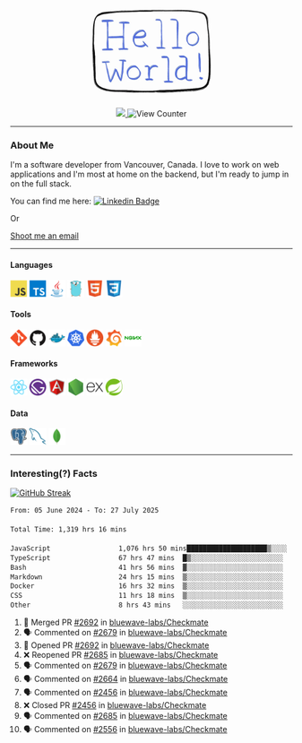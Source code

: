 <div align="center">
    <img src="./img/hello_world.webp" height="200px" width="">
    <div>
        <a href="https://www.linkedin.com/in/ajhollid">
            <img src="https://img.shields.io/badge/LinkedIn-blue"/>
        </a>
        <img src="https://komarev.com/ghpvc/?username=ajhollid&color=yellow" alt="View Counter">
    </div>
</div>

---

### About Me

I'm a software developer from Vancouver, Canada. I love to work on web applications and I'm most at home on the backend, but I'm ready to jump in on the full stack.

You can find me here: [![Linkedin Badge](https://img.shields.io/badge/-ajhollid-blue?style=flat&logo=Linkedin&logoColor=white)](https://www.linkedin.com/in/ajhollid)

Or

[Shoot me an email](mailto:ajhollid@gmail.com)

---

#### Languages

<div>
    <img src="./img/devicons/javascript-original.svg" width=30 height=30 alt="JavaScript">
    <img src="/img/devicons/typescript-original.svg" width=30 height=30 alt="TypeScript">
    <img src="./img/devicons/java-original.svg" width=30 height=30 alt="Java">
    <img src="./img/devicons/go-original.svg" width=30 height=30 alt="Golang">
    <img src="./img/devicons/html5-original.svg" width=30 height=30 alt="HTML 5">
    <img src="./img/devicons/css3-original.svg" width=30 height=30 alt="CSS 3">
</div>

#### Tools

<div>
    <img src="./img/devicons/git-original.svg" width=30 height=30 alt="Git">
    <img src="./img/devicons/github-original.svg" width=30 height=30 alt="Github">
    <img src="./img/devicons/docker-original.svg" width=30 
    height=30 alt="Docker">
    <img src="./img/devicons/kubernetes-original.svg" width=30 height=30 alt="K8">
    <img src="./img/devicons/prometheus-original.svg" width=30 height=30 alt="Prometheus">
    <img src="./img/devicons/grafana-original.svg" width=30 height=30 alt="Grafana">
    <img src="./img/devicons/nginx-original.svg" width=30 height=30 alt="Nginx">
</div>

#### Frameworks

<div>
    <img src="./img/devicons/react-original.svg" width=30 height=30 alt="React">
    <img src="./img/devicons/gatsby-original.svg" width=30 height=30 alt="Gatsby">
    <img src="./img/devicons/angularjs-original.svg" width=30 height=30 alt="AngularJS">
    <img src="./img/devicons/nodejs-original.svg" width=30 height=30 alt="NodeJS">
    <img src="./img/devicons/express-original.svg" width=30 height=30 alt="Express">
    <img src="./img/devicons/spring-original.svg" width=30 height=30 alt="Spring">
</div>

#### Data

<div>
    <img src="./img/devicons/postgresql-original.svg" width=30 height=30 alt="Postgresql">
    <img src="./img/devicons/mysql-original.svg" width=30 height=30 alt="Mysql">
    <img src="./img/devicons/mongodb-original.svg" width=30 height=30 alt="MongoDB">
</div>

---

### Interesting(?) Facts

[![GitHub Streak](http://github-readme-streak-stats.herokuapp.com?user=ajhollid)](https://git.io/streak-stats)

 <!--START_SECTION:waka-->

```txt
From: 05 June 2024 - To: 27 July 2025

Total Time: 1,319 hrs 16 mins

JavaScript                 1,076 hrs 50 mins████████████████████▒░░░░   81.09 %
TypeScript                 67 hrs 47 mins  █▒░░░░░░░░░░░░░░░░░░░░░░░   05.10 %
Bash                       41 hrs 56 mins  ▓░░░░░░░░░░░░░░░░░░░░░░░░   03.16 %
Markdown                   24 hrs 15 mins  ▒░░░░░░░░░░░░░░░░░░░░░░░░   01.83 %
Docker                     16 hrs 32 mins  ▒░░░░░░░░░░░░░░░░░░░░░░░░   01.25 %
CSS                        11 hrs 18 mins  ▒░░░░░░░░░░░░░░░░░░░░░░░░   00.85 %
Other                      8 hrs 43 mins   ░░░░░░░░░░░░░░░░░░░░░░░░░   00.66 %
```

<!--END_SECTION:waka-->


<!--START_SECTION:activity-->
1. 🎉 Merged PR [#2692](https://github.com/bluewave-labs/Checkmate/pull/2692) in [bluewave-labs/Checkmate](https://github.com/bluewave-labs/Checkmate)
2. 🗣 Commented on [#2679](https://github.com/bluewave-labs/Checkmate/issues/2679#issuecomment-3128492997) in [bluewave-labs/Checkmate](https://github.com/bluewave-labs/Checkmate)
3. 💪 Opened PR [#2692](https://github.com/bluewave-labs/Checkmate/pull/2692) in [bluewave-labs/Checkmate](https://github.com/bluewave-labs/Checkmate)
4. ❌ Reopened PR [#2685](https://github.com/bluewave-labs/Checkmate/pull/2685) in [bluewave-labs/Checkmate](https://github.com/bluewave-labs/Checkmate)
5. 🗣 Commented on [#2679](https://github.com/bluewave-labs/Checkmate/issues/2679#issuecomment-3128312027) in [bluewave-labs/Checkmate](https://github.com/bluewave-labs/Checkmate)
6. 🗣 Commented on [#2664](https://github.com/bluewave-labs/Checkmate/pull/2664#issuecomment-3128113359) in [bluewave-labs/Checkmate](https://github.com/bluewave-labs/Checkmate)
7. 🗣 Commented on [#2456](https://github.com/bluewave-labs/Checkmate/pull/2456#issuecomment-3127994115) in [bluewave-labs/Checkmate](https://github.com/bluewave-labs/Checkmate)
8. ❌ Closed PR [#2456](https://github.com/bluewave-labs/Checkmate/pull/2456) in [bluewave-labs/Checkmate](https://github.com/bluewave-labs/Checkmate)
9. 🗣 Commented on [#2685](https://github.com/bluewave-labs/Checkmate/pull/2685#issuecomment-3127981897) in [bluewave-labs/Checkmate](https://github.com/bluewave-labs/Checkmate)
10. 🗣 Commented on [#2556](https://github.com/bluewave-labs/Checkmate/pull/2556#issuecomment-3127971038) in [bluewave-labs/Checkmate](https://github.com/bluewave-labs/Checkmate)
<!--END_SECTION:activity-->
